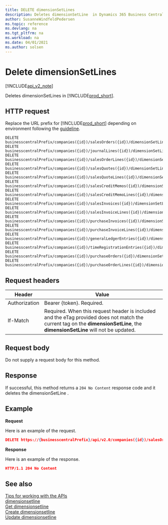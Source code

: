 ```yaml
---
title: DELETE dimensionSetLines  
description: Deletes dimensionSetLine  in Dynamics 365 Business Central.
author: SusanneWindfeldPedersen
ms.topic: reference
ms.devlang: na
ms.tgt_pltfrm: na
ms.workload: na
ms.date: 04/01/2021
ms.author: solsen
---
```


# Delete dimensionSetLines

[!INCLUDE[api_v2_note](../../../includes/api_v2_note.md)]

Deletes dimensionSetLines in [!INCLUDE[prod_short](../../../includes/prod_short.md)].

## HTTP request
Replace the URL prefix for [!INCLUDE[prod_short](../../../includes/prod_short.md)] depending on environment following the [guideline](../../v2.0/endpoints-apis-for-dynamics.md).
```
DELETE businesscentralPrefix/companies({id})/salesOrders({id})/dimensionSetLines({id})
DELETE businesscentralPrefix/companies({id})/journalLines({id})/dimensionSetLines({id})
DELETE businesscentralPrefix/companies({id})/salesOrderLines({id})/dimensionSetLines({id})
DELETE businesscentralPrefix/companies({id})/salesQuotes({id})/dimensionSetLines({id})
DELETE businesscentralPrefix/companies({id})/salesQuoteLines({id})/dimensionSetLines({id})
DELETE businesscentralPrefix/companies({id})/salesCreditMemos({id})/dimensionSetLines({id})
DELETE businesscentralPrefix/companies({id})/salesCreditMemoLines({id})/dimensionSetLines({id})
DELETE businesscentralPrefix/companies({id})/salesInvoices({id})/dimensionSetLines({id})
DELETE businesscentralPrefix/companies({id})/salesInvoiceLines({id})/dimensionSetLines({id})
DELETE businesscentralPrefix/companies({id})/purchaseInvoices({id})/dimensionSetLines({id})
DELETE businesscentralPrefix/companies({id})/purchaseInvoiceLines({id})/dimensionSetLines({id})
DELETE businesscentralPrefix/companies({id})/generalLedgerEntries({id})/dimensionSetLines({id})
DELETE businesscentralPrefix/companies({id})/timeRegistrationEntries({id})/dimensionSetLines({id})
DELETE businesscentralPrefix/companies({id})/purchaseOrders({id})/dimensionSetLines({id})
DELETE businesscentralPrefix/companies({id})/purchaseOrderLines({id})/dimensionSetLines({id})

```

## Request headers

|Header|Value|
|------|-----|
|Authorization  |Bearer {token}. Required. |
|If-Match       |Required. When this request header is included and the eTag provided does not match the current tag on the **dimensionSetLine**, the **dimensionSetLine** will not be updated. |

## Request body
Do not supply a request body for this method.

## Response
If successful, this method returns a ```204 No Content``` response code and it deletes the dimensionSetLine .

## Example

**Request**

Here is an example of the request.

```json
DELETE https://{businesscentralPrefix}/api/v2.0/companies({id})/salesOrders({id})/dimensionSetLines({id})
```

**Response** 

Here is an example of the response. 

```json
HTTP/1.1 204 No Content
```



## See also
[Tips for working with the APIs](../../../developer/devenv-connect-apps-tips.md)    
[dimensionsetline](../resources/dynamics_dimensionsetline.md)    
[Get dimensionsetline](dynamics_dimensionsetline_Get.md)    
[Create dimensionsetline](dynamics_dimensionsetline_Create.md)    
[Update dimensionsetline](dynamics_dimensionsetline_Update.md)    
